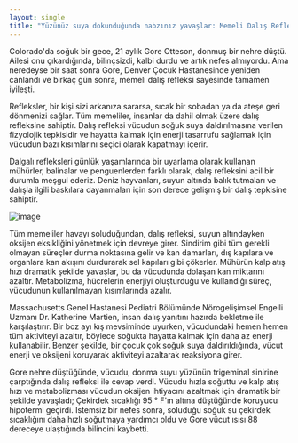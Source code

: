 ```yaml
---
layout: single
title: "Yüzünüz suya dokunduğunda nabzınız yavaşlar: Memeli Dalış Refleksi"
---
```

Colorado'da soğuk bir gece, 21 aylık Gore Otteson, donmuş bir nehre düştü. Ailesi onu çıkardığında, bilinçsizdi, kalbi durdu ve artık nefes almıyordu. Ama neredeyse bir saat sonra Gore, Denver Çocuk Hastanesinde yeniden canlandı ve birkaç gün sonra, memeli dalış refleksi sayesinde tamamen iyileşti.

Refleksler, bir kişi sizi arkanıza sararsa, sıcak bir sobadan ya da ateşe geri dönmenizi sağlar. Tüm memeliler, insanlar da dahil olmak üzere dalış refleksine sahiptir. Dalış refleksi vücudun soğuk suya daldırılmasına verilen fizyolojik tepkisidir ve hayatta kalmak için enerji tasarrufu sağlamak için vücudun bazı kısımlarını seçici olarak kapatmayı içerir.

Dalgalı refleksleri günlük yaşamlarında bir uyarlama olarak kullanan mühürler, balinalar ve penguenlerden farklı olarak, dalış refleksini acil bir durumla meşgul ederiz. Deniz hayvanları, suyun altında balık tutmaları ve dalışla ilgili baskılara dayanmaları için son derece gelişmiş bir dalış tepkisine sahiptir.

![image](https://www.sabafreediving.com/wp-content/uploads/2015/09/IMG-20151217-165917-Copy-1600x1010.jpg)


Tüm memeliler havayı soluduğundan, dalış refleksi, suyun altındayken oksijen eksikliğini yönetmek için devreye girer. Sindirim gibi tüm gerekli olmayan süreçler durma noktasına gelir ve kan damarları, dış kapılara ve organlara kan akışını durdurarak sel kapıları gibi çökerler. Mühürün kalp atış hızı dramatik şekilde yavaşlar, bu da vücudunda dolaşan kan miktarını azaltır. Metabolizma, hücrelerin enerjiyi oluşturduğu ve kullandığı süreç, vücudunun kullanılmayan kısımlarında azalır.

<script async src="//pagead2.googlesyndication.com/pagead/js/adsbygoogle.js"></script>
<ins class="adsbygoogle"
     style="display:block; text-align:center;"
     data-ad-layout="in-article"
     data-ad-format="fluid"
     data-ad-client="ca-pub-7868661326160958"
     data-ad-slot="3072558811"></ins>
<script>
     (adsbygoogle = window.adsbygoogle || []).push({});
</script>

Massachusetts Genel Hastanesi Pediatri Bölümünde Nörogelişimsel Engelli Uzmanı Dr. Katherine Martien, insan dalış yanıtını hazırda bekletme ile karşılaştırır. Bir boz ayı kış mevsiminde uyurken, vücudundaki hemen hemen tüm aktiviteyi azaltır, böylece soğukta hayatta kalmak için daha az enerji kullanabilir. Benzer şekilde, bir çocuk çok soğuk suya daldırıldığında, vücut enerji ve oksijeni koruyarak aktiviteyi azaltarak reaksiyona girer.

Gore nehre düştüğünde, vücudu, donma suyu yüzünün trigeminal sinirine çarptığında dalış refleksi ile cevap verdi. Vücudu hızla soğuttu ve kalp atış hızı ve metabolizması vücudun oksijen ihtiyacını azaltmak için dramatik bir şekilde yavaşladı; Çekirdek sıcaklığı 95 ° F'ın altına düştüğünde koruyucu hipotermi geçirdi. Istemsiz bir nefes sonra, soluduğu soğuk su çekirdek sıcaklığını daha hızlı soğutmaya yardımcı oldu ve Gore vücut ısısı 88 dereceye ulaştığında bilincini kaybetti.
